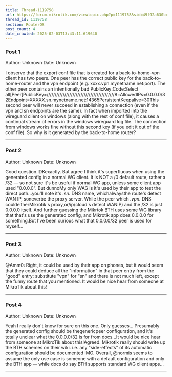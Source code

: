 ```yaml
---
title: Thread-1119758
url: https://forum.mikrotik.com/viewtopic.php?p=1119758&sid=49f92a630bc7970d8ca50523be880e8f#p1119758
thread_id: 1119758
section: RouterOS
post_count: 4
date_crawled: 2025-02-03T13:43:11.619640
---
```


### Post 1
Author: Unknown
Date: Unknown

I observe that the export conf file that is created for a back-to-home-vpn client has two peers. One peer has the correct public key for the back-to-home-router and the vpn endpoint (e.g. xxxx.vpn.mynetname.net:port). The other peer contains an intentionally bad PublicKey:Code:Select all[Peer]PublicKey=//////////////////////////////////////////8=AllowedIPs=0.0.0.0/32Endpoint=XXXXX.sn.mynetname.net:14365PersistentKeepalive=30This second peer will never succeed in establishing a connection (even if the vpn and sn endpoints are the same). In fact when imported into the wireguard client on windows (along with the rest of conf file), it causes a continual stream of errors in the windows wireguard log file. The  connection from windows works fine without this second key (if you edit it out of the conf file). So why is it generated by the back-to-home router?

---
### Post 2
Author: Unknown
Date: Unknown

Good question.IDKexactly.   But agree I think it's superfluous when using the generated config in a normal WG client. It is NOT a /0 default route, rather a /32 — so not sure it's be useful if normal WG app, unless some client app used "0.0.0.0". But dunnoMy only WAG is it's used by their app to test the direct path...you'll note it's *.sn.* DNS name, whichalwaysthe route's detect WAN IP, soneverbe the proxy server.  While the peer which *.vpn.* DNS couldeitherMikrotik's proxy,or/ip/cloud's detect WANIP) and the /32 is just 0.0.0.0 itself.  And further guessing the Mikrtok BTH uses some WG library that that's use the generated config, and Mikrotik app does 0.0.0.0 for something.But I've been curious what that 0.0.0.0/32 peer is used for myself...

---
### Post 3
Author: Unknown
Date: Unknown

@Amm0: Right, it could be used by their app on phones, but it would seem that they could deduce all the "information" in that peer entry from the "good" entry: substitute "vpn" for "sn" and there is not much left, except the funny route that you mentioned. It would be nice hear from someone at MikroTik about this!

---
### Post 4
Author: Unknown
Date: Unknown

Yeah I really don't know for sure on this one.  Only guesses...  Presumably the generated config should be thegenericpeer configuration, and it's totally unclear what the 0.0.0.0/32 is for from docs...It would be nice hear from someone at MikroTik about this!Agreed.  Mikrotik really should write up the BTH schemes on their wiki.  i.e. any "side-effects" of its automatic configuration should be documented IMO.  Overall, @normis seems to assume the only use case is someone with a default configuration and only the BTH app — while docs do say BTH supports standard WG client apps...

---
